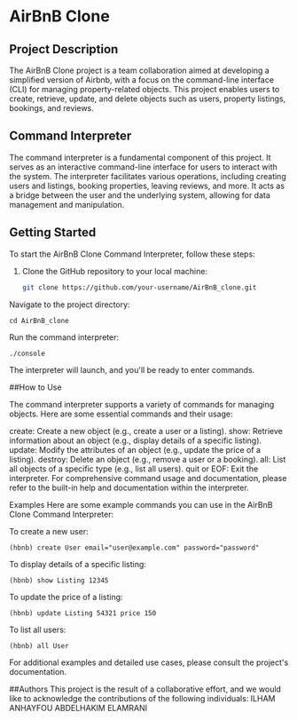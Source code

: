 # AirBnB Clone

## Project Description

The AirBnB Clone project is a team collaboration aimed at developing a simplified version of Airbnb, with a focus on the command-line interface (CLI) for managing property-related objects. This project enables users to create, retrieve, update, and delete objects such as users, property listings, bookings, and reviews.

## Command Interpreter

The command interpreter is a fundamental component of this project. It serves as an interactive command-line interface for users to interact with the system. The interpreter facilitates various operations, including creating users and listings, booking properties, leaving reviews, and more. It acts as a bridge between the user and the underlying system, allowing for data management and manipulation.

## Getting Started

To start the AirBnB Clone Command Interpreter, follow these steps:

1. Clone the GitHub repository to your local machine:

   ```bash
   git clone https://github.com/your-username/AirBnB_clone.git
Navigate to the project directory:

`cd AirBnB_clone`

Run the command interpreter:

`./console`

The interpreter will launch, and you'll be ready to enter commands.

##How to Use

The command interpreter supports a variety of commands for managing objects. Here are some essential commands and their usage:

create: Create a new object (e.g., create a user or a listing).
show: Retrieve information about an object (e.g., display details of a specific listing).
update: Modify the attributes of an object (e.g., update the price of a listing).
destroy: Delete an object (e.g., remove a user or a booking).
all: List all objects of a specific type (e.g., list all users).
quit or EOF: Exit the interpreter.
For comprehensive command usage and documentation, please refer to the built-in help and documentation within the interpreter.

Examples
Here are some example commands you can use in the AirBnB Clone Command Interpreter:

To create a new user:

`(hbnb) create User email="user@example.com" password="password"`

To display details of a specific listing:

`(hbnb) show Listing 12345`

To update the price of a listing:

`(hbnb) update Listing 54321 price 150`

To list all users:

`(hbnb) all User`

For additional examples and detailed use cases, please consult the project's documentation.


##Authors
This project is the result of a collaborative effort, and we would like to acknowledge the contributions of the following individuals:
ILHAM ANHAYFOU
ABDELHAKIM ELAMRANI

